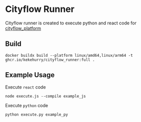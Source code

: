 # Cityflow Runner

Cityflow runner is created to execute python and react code for [cityflow_platform](https://github.com/kekehurry/cityflow_platform.git)


## Build
```
docker buildx build --platform linux/amd64,linux/arm64 -t ghcr.io/kekehurry/cityflow_runner:full .
```

## Example Usage

Execute `react` code
``` 
node execute.js --compile example_js
```

Execute `python` code
```
python execute.py example_py
```
